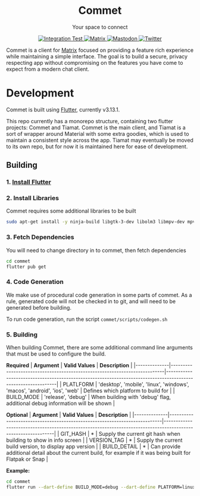 <p align="center" style="padding-top:20px">
<h1 align="center">Commet</h1>
<p align="center">Your space to connect</p>

<p align="center">
    <a href="https://github.com/commetchat/commet/actions/workflows/integration-test.yml">
        <img alt="Integration Test" src="https://github.com/commetchat/commet/actions/workflows/integration-test.yml/badge.svg">
    </a>
    <a href="https://matrix.to/#/#commet:matrix.org">
        <img alt="Matrix" src="https://img.shields.io/matrix/commet%3Amatrix.org?logo=matrix">
    </a>
    <a href="https://fosstodon.org/@commetchat">
        <img alt="Mastodon" src="https://img.shields.io/mastodon/follow/109894490854601533?domain=https%3A%2F%2Ffosstodon.org">
    </a>
    <a href="https://twitter.com/intent/follow?screen_name=commetchat">
        <img alt="Twitter" src="https://img.shields.io/twitter/follow/commetchat?logo=twitter&style=social">
    </a>


Commet is a client for [Matrix](https://matrix.org) focused on providing a feature rich experience while maintaining a simple interface. The goal is to build a secure, privacy respecting app without compromising on the features you have come to expect from a modern chat client.

# Development
Commet is built using [Flutter](https://flutter.dev), currently v3.13.1. 

This repo currently has a monorepo structure, containing two flutter projects: Commet and Tiamat. Commet is the main client, and Tiamat is a sort of wrapper around Material with some extra goodies, which is used to maintain a consistent style across the app. Tiamat may eventually be moved to its own repo, but for now it is maintained here for ease of development.
## Building

### 1. [Install Flutter](https://docs.flutter.dev/get-started/install)

### 2. Install Libraries
Commet requires some additional libraries to be built 
```bash
sudo apt-get install -y ninja-build libgtk-3-dev libolm3 libmpv-dev mpv ffmpeg
```

### 3. Fetch Dependencies
You will need to change directory in to commet, then fetch dependencies
```bash
cd commet
flutter pub get
```

### 4. Code Generation
We make use of procedural code generation in some parts of commet. As a rule, generated code will not be checked in to git, and will need to be generated before building.

To run code generation, run the script `commet/scripts/codegen.sh`

### 5. Building
When building Commet, there are some additional command line arguments that must be used to configure the build.

**Required**
| **Argument** | **Valid Values**                                                          | **Description**                                                                                              |
|--------------|---------------------------------------------------------------------------|--------------------------------------------------------------------------------------------------------------|
| PLATLFORM    | 'desktop', 'mobile', 'linux', 'windows', 'macos', 'android', 'ios', 'web' | Defines which platform to build for                                                                          |
| BUILD_MODE   | 'release', 'debug'                                                        | When building with 'debug' flag, additional debug information will be shown                                  |

**Optional**
| **Argument** | **Valid Values**                                                          | **Description**                                                                                              |
|--------------|---------------------------------------------------------------------------|--------------------------------------------------------------------------------------------------------------|
| GIT_HASH     | *                                                                         | Supply the current git hash when building to show in info screen                                             |
| VERSION_TAG  | *                                                                         | Supply the current build version, to display app version                                                     |
| BUILD_DETAIL | *                                                                         | Can provide additional detail about the current build, for example if it was being built for Flatpak or Snap |

**Example:**

```bash
cd commet
flutter run --dart-define BUILD_MODE=debug --dart-define PLATFORM=linux
```